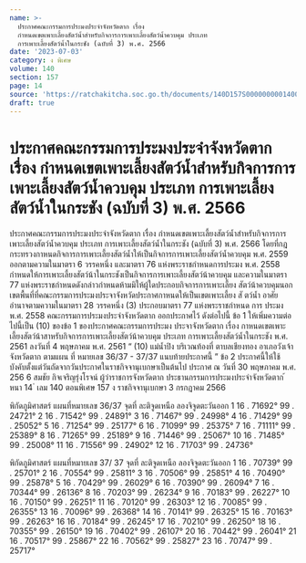 ```yaml
---
name: >-
  ประกาศคณะกรรมการประมงประจำจังหวัดตาก เรื่อง 
  กำหนดเขตเพาะเลี้ยงสัตว์น้ำสำหรับกิจการการเพาะเลี้ยงสัตว์น้ำควบคุม ประเภท
  การเพาะเลี้ยงสัตว์น้ำในกระชัง (ฉบับที่ 3) พ.ศ. 2566
date: '2023-07-03'
category: ง พิเศษ
volume: 140
section: 157
page: 14
source: 'https://ratchakitcha.soc.go.th/documents/140D157S0000000001400.pdf'
draft: true
---
```


# ประกาศคณะกรรมการประมงประจำจังหวัดตาก เรื่อง  กำหนดเขตเพาะเลี้ยงสัตว์น้ำสำหรับกิจการการเพาะเลี้ยงสัตว์น้ำควบคุม ประเภท การเพาะเลี้ยงสัตว์น้ำในกระชัง (ฉบับที่ 3) พ.ศ. 2566

ประกาศคณะกรรมการประมงประจำจังหวัดตาก เรื่อง กำหนดเขตเพาะเลี้ยงสัตว์น้ำสำหรับกิจการการเพาะเลี้ยงสัตว์น้ำควบคุม ประเภท การเพาะเลี้ยงสัตว์น้ำในกระชัง (ฉบับที่ 3) พ.ศ. 2566 โดยที่กฎกระทรวงกาหนดกิจการการเพาะเลี้ยงสัตว์น้ำให้เป็นกิจการการเพาะเลี้ยงสัตว์น้ำควบคุม พ.ศ. 2559 ออกตามความในมาตรา 6 วรรคหนึ่ง และมาตรา 76 แห่งพระราชกำหนดการประมง พ.ศ. 2558 กำหนดให้การเพาะเลี้ยงสัตว์น้าในกระชังเป็นกิจการการเพาะเลี้ยงสัตว์น้าควบคุม และความในมาตรา 77 แห่งพระราชกำหนดดังกล่าวกำหนดห้ามมิให้ผู้ใดประกอบกิจการการเพาะเลี้ยง สัตว์น้าควบคุมนอกเขตพื้นที่ที่คณะกรรมการประมงประจาจังหวัดประกาศกาหนดให้เป็นเขตเพาะเลี้ยง สั ตว์น้ำ อาศัยอำนาจตามความในมาตรา 28 วรรคหนึ่ง (3) ประกอบมาตรา 77 แห่งพระราชกำหนด การ ประมง พ.ศ. 2558 คณะกรรมการประมงประจำจังหวัดตาก ออกประกาศไว้ ดังต่อไปนี้ ข้อ 1 ให้เพิ่มความต่อไปนี้เป็น (10) ของข้อ 1 ของประกาศคณะกรรมการประมง ประจาจังหวัดตาก เรื่อง กาหนดเขตเพาะเลี้ยงสัตว์น้าสาหรับกิจการการเพาะเลี้ยงสัตว์น้าควบคุม ประเภท การเพาะเลี้ยงสัตว์น้ำในกระชัง พ.ศ. 2561 ลงวันที่ 4 พฤษภาคม พ.ศ. 2561 “ (10) แม่น้ำปิง บริเวณท้องที่ ตาบลเชียงทอง อาเภอวังเจ้า จังหวัดตาก ตามแผน ที่ หมายเลข 36/37 - 37/37 แนบท้ายประกาศนี้ ” ข้อ 2 ประกาศนี้ให้ใช้บังคับตั้งแต่วันถัดจากวันประกาศในราชกิจจานุเบกษาเป็นต้นไป ประกาศ ณ วันที่ 30 พฤษภาคม พ.ศ. 256 6 สมชัย กิจเจริญรุ่งโรจน์ ผู้ว่าราชการจังหวัดตาก ประธานกรรมการประมงประจำจังหวัดตาก ้ หนา 14 ่ เลม 140 ตอนพิเศษ 157 ง ราชกิจจานุเบกษา 3 กรกฎาคม 2566



พิกัดภูมิศาสตร์ แผนที่หมายเลข 36/37 จุดที่ ละติจูดเหนือ ลองจิจูดตะวันออก 1 16 . 71692° 99 . 24721° 2 16 . 71542° 99 . 24891° 3 16 . 71467° 99 . 24998° 4 16 . 71429° 99 . 25052° 5 16 . 71254° 99 . 25177° 6 16 . 71099° 99 . 25375° 7 16 . 71111° 99 . 25389° 8 16 . 71265° 99 . 25189° 9 16 . 71446° 99 . 25067° 10 16 . 71485° 99 . 25008° 11 16 . 71556° 99 . 24902° 12 16 . 71703° 99 . 24736°



พิกัดภูมิศาสตร์ แผนที่หมายเลข 37/ 37 จุดที่ ละติจูดเหนือ ลองจิจูดตะวันออก 1 16 . 70739° 99 . 25701° 2 16 . 70554° 99 . 25811° 3 16 . 70506° 99 . 25851° 4 16 . 70490° 99 . 25878° 5 16 . 70429° 99 . 26029° 6 16 . 70390° 99 . 26094° 7 16 . 70344° 99 . 26136° 8 16 . 70203° 99 . 26234° 9 16 . 70183° 99 . 26227° 10 16 . 70150° 99 . 26251° 11 16 . 70120° 99 . 26303° 12 16 . 70085° 99 . 26355° 13 16 . 70096° 99 . 26368° 14 16 . 70141° 99 . 26325° 15 16 . 70163° 99 . 26263° 16 16 . 70184° 99 . 26245° 17 16 . 70210° 99 . 26250° 18 16 . 70355° 99 . 26150° 19 16 . 70402° 99 . 26107° 20 16 . 70442° 99 . 26041° 21 16 . 70517° 99 . 25867° 22 16 . 70562° 99 . 25827° 23 16 . 70747° 99 . 25717°
